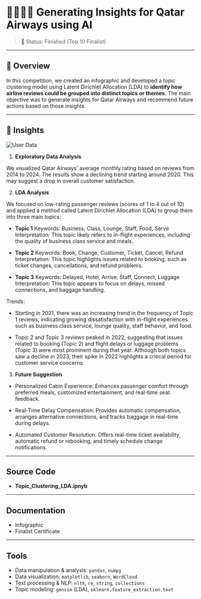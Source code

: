 # 👨‍👩‍👧‍👦 Generating Insights for Qatar Airways using AI

> 🚧 Status: Finished (Top 10 Finalist)

---

## 🧾 Overview

In this competition, we created an infographic and developed a topic clustering model using Latent Dirichlet Allocation (LDA) to **identify how airline reviews could be grouped into distinct topics or themes**. The main objective was to generate insights for Qatar Airways and recommend future actions based on those insights.

---

## 📃 Insights

![User Data](./documentation/FP-14_AI_KaryaInfografis_Deluna_page-0001.jpg) 


1. **Exploratory Data Analysis**

We visualized Qatar Airways’ average monthly rating based on reviews from 2014 to 2024. The results show a declining trend starting around 2020. This may suggest a drop in overall customer satisfaction.

2. **LDA Analysis**

We focused on low-rating passenger reviews (scores of 1 to 4 out of 10) and applied a method called Latent Dirichlet Allocation (LDA) to group them into three main topics:

- **Topic 1**
Keywords: Business, Class, Lounge, Staff, Food, Serve
Interpretation: This topic likely refers to in-flight experiences, including the quality of business class service and meals.

- **Topic 2**
Keywords: Book, Change, Customer, Ticket, Cancel, Refund
Interpretation: This topic highlights issues related to booking, such as ticket changes, cancellations, and refund problems.

- **Topic 3**
Keywords: Delayed, Hotel, Arrive, Staff, Connect, Luggage
Interpretation: This topic appears to focus on delays, missed connections, and baggage handling.

Trends:
- Starting in 2021, there was an increasing trend in the frequency of Topic 1 reviews, indicating growing dissatisfaction with in-flight experiences such as business class service, lounge quality, staff behavior, and food.

- Topic 2 and Topic 3 reviews peaked in 2022, suggesting that issues related to booking (Topic 2) and flight delays or luggage problems (Topic 3) were most prominent during that year. Although both topics saw a decline in 2023, their spike in 2022 highlights a critical period for customer service concerns.

3. **Future Suggestion**

- Personalized Cabin Experience:
Enhances passenger comfort through preferred meals, customized entertainment, and real-time seat feedback.

- Real-Time Delay Compensation:
Provides automatic compensation, arranges alternative connections, and tracks baggage in real-time during delays.

- Automated Customer Resolution:
Offers real-time ticket availability, automatic refund or rebooking, and timely schedule change notifications.


---

## Source Code
- **Topic_Clustering_LDA.ipnyb**

---

## Documentation
- Infographic
- Finalist Certificate

---

## Tools
- Data manipulation & analysis: `pandas`, `numpy`
- Data visualization: `matplotlib`, `seaborn`, `WordCloud`
- Text processing & NLP: `nltk`, `re`, `string`, `collections`
- Topic modeling: `gensim` (LDA), `sklearn.feature_extraction.text`



